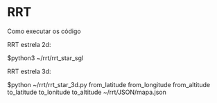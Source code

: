 # RRT

Como executar os código

RRT estrela 2d:

$python3 ~/rrt/rrt_star_sgl

RRT estrela 3d:

$python  ~/rrt/rrt_star_3d.py  from_latitude from_longitude from_altitude to_latitude to_lonitude to_altitude ~/rrt/JSON/mapa.json

